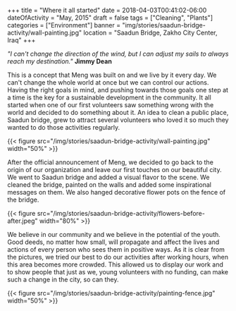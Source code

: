 +++
title = "Where it all started"
date = 2018-04-03T00:41:02-06:00
dateOfActivity = "May, 2015"
draft = false
tags = ["Cleaning", "Plants"]
categories = ["Environment"]
banner = "img/stories/saadun-bridge-activity/wall-painting.jpg"
location = "Saadun Bridge, Zakho City Center, Iraq"
+++

*"I can't change the direction of the wind, but I can adjust my sails to always reach my destination."* **Jimmy Dean**

This is a concept that Meng was built on and we live by it every day. We can't change the whole world at once but we can control our actions. Having the right goals in mind, and pushing towards those goals one step at a time is the key for a sustainable development in the community. It all started when one of our first volunteers saw something wrong with the world and decided to do something about it. An idea to clean a public place, Saadun bridge, grew to attract several volunteers who loved it so much they wanted to do those activities regularly.

{{< figure src="/img/stories/saadun-bridge-activity/wall-painting.jpg" width="50%" >}}

After the official announcement of Meng, we decided to go back to the origin of our organization and leave our first touches on our beautiful city. We went to Saadun bridge and added a visual flavor to the scene. We cleaned the bridge, painted on the walls and added some inspirational messages on them. We also hanged decorative flower pots on the fence of the bridge.

{{< figure src="/img/stories/saadun-bridge-activity/flowers-before-after.jpeg" width="80%" >}}

We believe in our community and we believe in the potential of the youth. Good deeds, no matter how small, will propagate and affect the lives and actions of every person who sees them in positive ways. As it is clear from the pictures, we tried our best to do our activities after working hours, when this area becomes more crowded. This allowed us to display our work and to show people that just as we, young volunteers with no funding, can make such a change in the city, so can they.

{{< figure src="/img/stories/saadun-bridge-activity/painting-fence.jpg" width="50%" >}}
